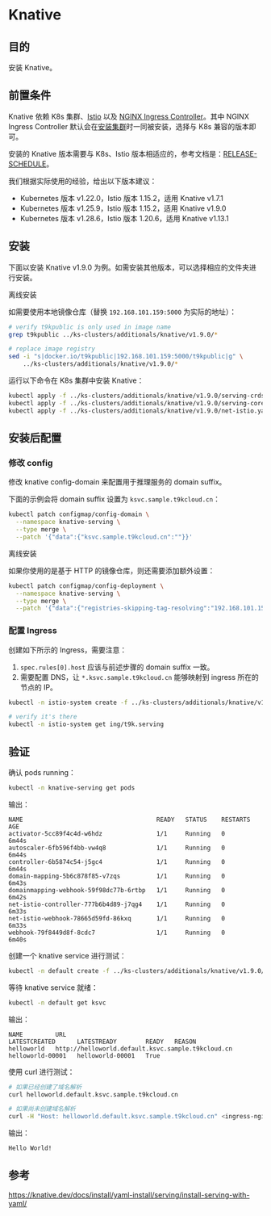 # Knative

## 目的

安装 Knative。

## 前置条件

Knative 依赖 K8s 集群、<a target="_blank" rel="noopener noreferrer" href="https://istio.io/">Istio</a> 以及 <a target="_blank" rel="noopener noreferrer" href="https://kubernetes.github.io/ingress-nginx/deploy/">NGINX Ingress Controller</a>。其中 NGINX Ingress Controller 默认会在[安装集群](../k8s-install.md#安装集群)时一同被安装，选择与 K8s 兼容的版本即可。

安装的 Knative 版本需要与 K8s、Istio 版本相适应的，参考文档是：[RELEASE-SCHEDULE](https://github.com/knative/community/blob/main/mechanics/RELEASE-SCHEDULE.md)。

我们根据实际使用的经验，给出以下版本建议：

* Kubernetes 版本 v1.22.0，Istio 版本 1.15.2，适用 Knative v1.7.1
* Kubernetes 版本 v1.25.9，Istio 版本 1.15.2，适用 Knative v1.9.0
* Kubernetes 版本 v1.28.6，Istio 版本 1.20.6，适用 Knative v1.13.1



## 安装

下面以安装 Knative v1.9.0 为例。如需安装其他版本，可以选择相应的文件夹进行安装。

<aside class="note">
<div class="title">离线安装</div>

如需要使用本地镜像仓库（替换 `192.168.101.159:5000` 为实际的地址）：

```bash
# verify t9kpublic is only used in image name
grep t9kpublic ../ks-clusters/additionals/knative/v1.9.0/*

# replace image registry
sed -i "s|docker.io/t9kpublic|192.168.101.159:5000/t9kpublic|g" \
    ../ks-clusters/additionals/knative/v1.9.0/*
```
</aside>

运行以下命令在 K8s 集群中安装 Knative：

```bash
kubectl apply -f ../ks-clusters/additionals/knative/v1.9.0/serving-crds.yaml
kubectl apply -f ../ks-clusters/additionals/knative/v1.9.0/serving-core.yaml
kubectl apply -f ../ks-clusters/additionals/knative/v1.9.0/net-istio.yaml
```

## 安装后配置

### 修改 config

修改 knative config-domain 来配置用于推理服务的 domain suffix。

下面的示例会将 domain suffix 设置为 `ksvc.sample.t9kcloud.cn`：

```bash
kubectl patch configmap/config-domain \
  --namespace knative-serving \
  --type merge \
  --patch '{"data":{"ksvc.sample.t9kcloud.cn":""}}'
```

<aside class="note">
<div class="title">离线安装</div>

如果你使用的是基于 HTTP 的镜像仓库，则还需要添加额外设置：

```bash
kubectl patch configmap/config-deployment \
  --namespace knative-serving \
  --type merge \
  --patch '{"data":{"registries-skipping-tag-resolving":"192.168.101.159:5000"}}'
```
</aside>

### 配置 Ingress

创建如下所示的 Ingress，需要注意：

1. `spec.rules[0].host` 应该与前述步骤的 domain suffix 一致。
1. 需要配置 DNS，让 `*.ksvc.sample.t9kcloud.cn` 能够映射到 ingress 所在的节点的 IP。

```bash
kubectl -n istio-system create -f ../ks-clusters/additionals/knative/v1.9.0/ingress.yaml

# verify it's there
kubectl -n istio-system get ing/t9k.serving
```

## 验证

确认 pods running：

```bash
kubectl -n knative-serving get pods
```

输出：

```console
NAME                                     READY   STATUS    RESTARTS   AGE
activator-5cc89f4c4d-w6hdz               1/1     Running   0          6m44s
autoscaler-6fb596f4bb-vw4q8              1/1     Running   0          6m44s
controller-6b5874c54-j5gc4               1/1     Running   0          6m44s
domain-mapping-5b6c878f85-v7zqs          1/1     Running   0          6m43s
domainmapping-webhook-59f98dc77b-6rtbp   1/1     Running   0          6m42s
net-istio-controller-777b6b4d89-j7qg4    1/1     Running   0          6m33s
net-istio-webhook-78665d59fd-86kxq       1/1     Running   0          6m33s
webhook-79f8449d8f-8cdc7                 1/1     Running   0          6m40s
```

创建一个 knative service 进行测试：

```bash
kubectl -n default create -f ../ks-clusters/additionals/knative/v1.9.0/hello-ksvc.yaml
```

等待 knative service 就绪：

```bash
kubectl -n default get ksvc
```

输出：

```console
NAME         URL                                                 LATESTCREATED      LATESTREADY        READY   REASON
helloworld   http://helloworld.default.ksvc.sample.t9kcloud.cn   helloworld-00001   helloworld-00001   True 
```

使用 curl 进行测试：

```bash
# 如果已经创建了域名解析
curl helloworld.default.ksvc.sample.t9kcloud.cn

# 如果尚未创建域名解析
curl -H "Host: helloworld.default.ksvc.sample.t9kcloud.cn" <ingress-nginx-ip>
```

输出：

```console
Hello World!
```

## 参考

<https://knative.dev/docs/install/yaml-install/serving/install-serving-with-yaml/>
